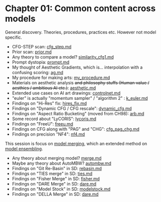 # Chapter 01: Common content across models #

General discovery. Theories, procedures, practices etc. However not model specific.

- CFG-STEP scan: [cfg_step.md](./cfg_step.md)
- Prior scan: [prior.md](./prior.md)
- Any theory to compare a model? [similarity_cfg1.md](./similarity_cfg1.md)
- Prompt dystopia: [prompt.md](./prompt.md)
- My thought of Aesthetic Gradients, which is... interpolation with a confusing scoring: [ag.md](ag.md)
- My procedure for making arts: [my_procedure.md](./my_procedure.md)
- Materials on aesthetic analysis ~~and philosophy stuffs (Human value / aesthics / ambitious AI etc.)~~: [aesthetic.md](./aesthetic.md)
- Extended use cases on AI art drawings: [controlnet.md](./controlnet.md)
- "euler" is actually "momentum sampler" / "algorithm 2" : [k_euler.md](k_euler.md)
- Findings on "Hi-Res" fix: [hires_fix.md](./hires_fix.md)
- Findings on "Dynamic CFG / CFG rescale": [dynamic_cfg.md](./dynamic_cfg.md)
- Findings on "Aspect Ratio Bucketing" (moved from CH98): [arb.md](./arb.md)
- Some record about "LyCORIS": [lycoris.md](./lycoris.md)
- Findings on "FreeU": [freeu.md](freeu.md)
- Findings on CFG along with "PAG" and "CHG": [cfg_pag_chg.md](./cfg_pag_chg.md)
- Findings on precision "NF4": [nf4.md](./nf4.md)

This session is focus on [model merging](https://huggingface.co/docs/peft/developer_guides/model_merging), which an extended method on [model ensembling](https://en.wikipedia.org/wiki/Ensemble_learning).

- Any theory about merging model? [merge.md](./merge.md)
- Maybe any theory about AutoMBW? [autombw.md](./autombw.md)
- Findings on "Git Re-Basin" in SD: [rebasin.md](./rebasin.md)
- Findings on "TIES merge" in SD: [ties.md](./ties.md)
- Findings on "Fisher Merge" in SD: [fisher.md](./fisher.md)
- Findings on "DARE Merge" in SD: [dare.md](./dare.md)
- Findings on "Model Stock" in SD: [modelstock.md](./modelstock.md)
- Findings on "DELLA Merge" in SD: [dare.md](./della.md)
